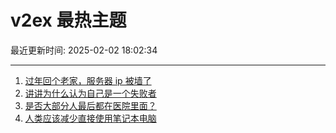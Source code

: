 # v2ex 最热主题

最近更新时间: 2025-02-02 18:02:34

--- 
1. [过年回个老家，服务器 ip 被墙了](https://www.v2ex.com/t/1108576) 
2. [讲讲为什么认为自己是一个失败者](https://www.v2ex.com/t/1108579) 
3. [是否大部分人最后都在医院里面？](https://www.v2ex.com/t/1108583) 
4. [人类应该减少直接使用笔记本电脑](https://www.v2ex.com/t/1108591) 
